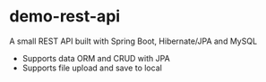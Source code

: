 # demo-rest-api
A small REST API built with Spring Boot, Hibernate/JPA and MySQL
- Supports data ORM and CRUD with JPA
- Supports file upload and save to local
